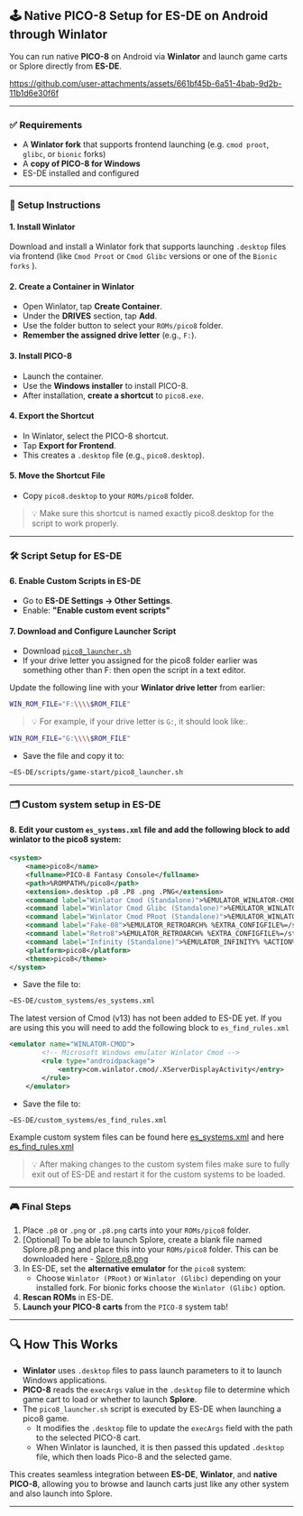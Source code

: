 ## 🕹️ Native PICO-8 Setup for ES-DE on Android through Winlator

You can run native **PICO-8** on Android via **Winlator** and launch game carts or Splore directly from **ES-DE**.


https://github.com/user-attachments/assets/661bf45b-6a51-4bab-9d2b-11b1d6e30f6f


---

### ✅ Requirements

- A **Winlator fork** that supports frontend launching (e.g. `cmod proot`, `glibc`, or `bionic` forks)
- A **copy of PICO-8 for Windows**
- ES-DE installed and configured

---

### 🧩 Setup Instructions

#### 1. **Install Winlator**

Download and install a Winlator fork that supports launching `.desktop` files via frontend (like `Cmod Proot` or `Cmod Glibc` versions or one of the `Bionic forks` ).

#### 2. **Create a Container in Winlator**

- Open Winlator, tap **Create Container**.
- Under the **DRIVES** section, tap **Add**.
- Use the folder button to select your `ROMs/pico8` folder.
- **Remember the assigned drive letter** (e.g., `F:`).

#### 3. **Install PICO-8**

- Launch the container.
- Use the **Windows installer** to install PICO-8.
- After installation, **create a shortcut** to `pico8.exe`.

#### 4. **Export the Shortcut**

- In Winlator, select the PICO-8 shortcut.
- Tap **Export for Frontend**.
- This creates a `.desktop` file (e.g., `pico8.desktop`).

#### 5. **Move the Shortcut File**

- Copy `pico8.desktop` to your `ROMs/pico8` folder.

> 💡 Make sure this shortcut is named exactly pico8.desktop for the script to work properly.

---

### 🛠️ Script Setup for ES-DE

#### 6. **Enable Custom Scripts in ES-DE**

- Go to **ES-DE Settings → Other Settings**.
- Enable: **"Enable custom event scripts"**

#### 7. **Download and Configure Launcher Script**

- Download [`pico8_launcher.sh`](https://github.com/RobZombie9043/es-de-pico8/blob/main/pico8_launcher.sh)
- If your drive letter you assigned for the pico8 folder earlier was something other than F: then open the script in a text editor.

Update the following line with your **Winlator drive letter** from earlier:

```bash
WIN_ROM_FILE="F:\\\\$ROM_FILE"
```

> 💡 For example, if your drive letter is `G:`, it should look like:.

```bash
WIN_ROM_FILE="G:\\\\$ROM_FILE"
```


- Save the file and copy it to:

```bash
~ES-DE/scripts/game-start/pico8_launcher.sh
```

---

### 🗂️ Custom system setup in ES-DE

#### 8. Edit your custom `es_systems.xml` file and add the following block to add winlator to the pico8 system:

```xml
<system>
    <name>pico8</name>
    <fullname>PICO-8 Fantasy Console</fullname>
    <path>%ROMPATH%/pico8</path>
    <extension>.desktop .p8 .P8 .png .PNG</extension>
    <command label="Winlator Cmod (Standalone)">%EMULATOR_WINLATOR-CMOD% %ACTIVITY_CLEAR_TASK% %ACTIVITY_CLEAR_TOP% %EXTRA_shortcut_path%=%ROM%</command>
    <command label="Winlator Cmod Glibc (Standalone)">%EMULATOR_WINLATOR-GLIBC% %ACTIVITY_CLEAR_TASK% %ACTIVITY_CLEAR_TOP% %EXTRA_shortcut_path%=%ROMPATHRAW%/pico8/pico8.desktop</command>
    <command label="Winlator Cmod PRoot (Standalone)">%EMULATOR_WINLATOR-PROOT% %ACTIVITY_CLEAR_TASK% %ACTIVITY_CLEAR_TOP% %EXTRA_shortcut_path%=%ROMPATHRAW%/pico8/pico8.desktop</command>
    <command label="Fake-08">%EMULATOR_RETROARCH% %EXTRA_CONFIGFILE%=/storage/emulated/0/Android/data/%ANDROIDPACKAGE%/files/retroarch.cfg %EXTRA_LIBRETRO%=/data/data/%ANDROIDPACKAGE%/cores/fake08_libretro_android.so %EXTRA_ROM%=%ROM%</command>
    <command label="Retro8">%EMULATOR_RETROARCH% %EXTRA_CONFIGFILE%=/storage/emulated/0/Android/data/%ANDROIDPACKAGE%/files/retroarch.cfg %EXTRA_LIBRETRO%=/data/data/%ANDROIDPACKAGE%/cores/retro8_libretro_android.so %EXTRA_ROM%=%ROM%</command>
    <command label="Infinity (Standalone)">%EMULATOR_INFINITY% %ACTION%=android.intent.action.VIEW %DATA%=%ROMPROVIDER%</command>
    <platform>pico8</platform>
    <theme>pico8</theme>
</system>
```

- Save the file to:
```bash
~ES-DE/custom_systems/es_systems.xml
```

The latest version of Cmod (v13) has not been added to ES-DE yet. If you are using this you will need to add the following block to `es_find_rules.xml`
```xml
<emulator name="WINLATOR-CMOD">
        <!-- Microsoft Windows emulator Winlator Cmod -->
        <rule type="androidpackage">
            <entry>com.winlator.cmod/.XServerDisplayActivity</entry>
        </rule>
    </emulator>
```

- Save the file to:
```bash
~ES-DE/custom_systems/es_find_rules.xml
```

Example custom system files can be found here [es_systems.xml](https://github.com/RobZombie9043/es-de-pico8/blob/main/es_systems.xml) and here [es_find_rules.xml](https://github.com/RobZombie9043/es-de-pico8/blob/main/es_find_rules.xml)

> 💡 After making changes to the custom system files make sure to fully exit out of ES-DE and restart it for the custom systems to be loaded.

---

### 🎮 Final Steps

1. Place `.p8` or `.png` or `.p8.png` carts into your `ROMs/pico8` folder.
2. [Optional] To be able to launch Splore, create a blank file named Splore.p8.png and place this into your `ROMs/pico8` folder. This can be downloaded here - [Splore.p8.png](https://github.com/RobZombie9043/es-de-pico8/blob/main/Splore.p8.png)
3. In ES-DE, set the **alternative emulator** for the `pico8` system:
   - Choose `Winlator (PRoot)` or `Winlator (Glibc)` depending on your installed fork. For bionic forks choose the `Winlator (Glibc)` option.
4. **Rescan ROMs** in ES-DE.
5. **Launch your PICO-8 carts** from the `PICO-8` system tab!
---

## 🔍 How This Works

- **Winlator** uses `.desktop` files to pass launch parameters to it to launch Windows applications.
- **PICO-8** reads the `execArgs` value in the `.desktop` file to determine which game cart to load or whether to launch **Splore**.
- The `pico8_launcher.sh` script is executed by ES-DE when launching a pico8 game.
   - It modifies the `.desktop` file to update the `execArgs` field with the path to the selected PICO-8 cart.
   - When Winlator is launched, it is then passed this updated `.desktop` file, which then loads Pico-8 and the selected game.

This creates seamless integration between **ES-DE**, **Winlator**, and **native PICO-8**, allowing you to browse and launch carts just like any other system and also launch into Splore.

---

